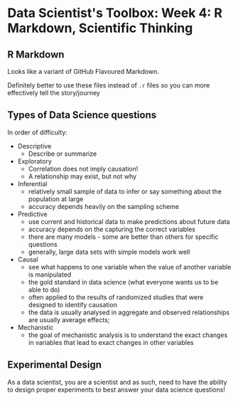 # Data Scientist's Toolbox: Week 4: R Markdown, Scientific Thinking

## R Markdown

Looks like a variant of GitHub Flavoured Markdown.

Definitely better to use these files instead of `.r` files so you can more effectively tell the story/journey


## Types of Data Science questions

In order of difficulty:

- Descriptive
    - Describe or summarize
- Exploratory
    - Correlation does not imply causation!
    - A relationship may exist, but not why
- Inferential
    - relatively small sample of data to infer or say something about the population at large
    - accuracy depends heavily on the sampling scheme
- Predictive
    - use current and historical data to make predictions about future data
    - accuracy depends on the capturing the correct variables
    - there are many models - some are better than others for specific questions
    - generally, large data sets with simple models work well
- Causal
    - see what happens to one variable when the value of another variable is manipulated
    - the gold standard in data science (what everyone wants us to be able to do)
    - often applied to the results of randomized studies that were designed to identify causation
    - the data is usually analysed in aggregate and observed relationships are usually average effects;
- Mechanistic
    - the goal of mechanistic analysis is to understand the exact changes in variables that lead to exact changes in other variables


## Experimental Design

As a data scientist, you are a scientist and as such, need to have the ability to design proper experiments to best answer your data science questions!


